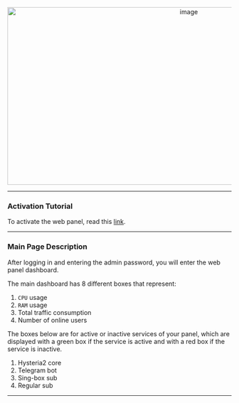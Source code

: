 <p align="center">
 <img width="800" height="400" alt="image" src="https://github.com/user-attachments/assets/9c6deb27-f781-408d-8757-b8f77038a015" />

</p>

----

### Activation Tutorial

To activate the web panel, read this [link](https://returnfi.github.io/Blitz-docs/menu/advance-menu/#8-web-panel).

----

### Main Page Description

After logging in and entering the admin password, you will enter the web panel dashboard.

The main dashboard has 8 different boxes that represent:

1.  `CPU` usage
2.  `RAM` usage
3.  Total traffic consumption
4.  Number of online users

The boxes below are for active or inactive services of your panel, which are displayed with a green box if the service is active and with a red box if the service is inactive.

1.  Hysteria2 core
2.  Telegram bot
3.  Sing-box sub
4.  Regular sub

---
